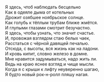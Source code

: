 Я здесь, чтоб наблюдать бесцельно<br />Как в одеяле дыма от котельных<br />Дрожит озябшее ноябрьское солнце.<br />Как голубь к тёплым трубам ближе жмётся.<br />И глупыми глазами смотрит безучастно.<br />Я здесь, чтобы узнать, что значит счастье.<br />И, провожая взглядом стаю белых чаек,<br />Расстаться с чёрной давящей печалью.<br />Отсюда, с высоты, вся жизнь как на ладони.<br />И кровь кипит, словно железо в домне.<br />Мне нравится задумываться, надо жить ли.<br />Ведь на краю яснее взгляд и чище мысли.<br />Когда я с крыши к лифту неуверенно шагаю,<br />Я будто новый рок-н-ролл пляшу нагая.